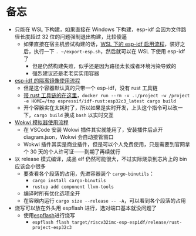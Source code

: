 # 备忘

- 只能在 WSL 下构建，如果直接在 Windows 下构建，esp-idf 会因为文件路径长度超过 32 位的问题强制退出构建，比较傻逼
  - 如果直接在宿主机尝试构建的话，[WSL 下的 esp-idf 启用流程](https://narukara.github.io/rust-on-esp-book-zh-cn/installation/riscv-and-xtensa.html)，装好之后，执行一下 `. ~/export-esp.sh`，然后就可以在 WSL 下使用 esp-idf 了
    - 但是仍然构建失败，似乎还是因为路径太长或者环境污染导致的
    - 强烈建议还是老老实实用容器
- [esp-idf 的隔离镜像使用流程](https://docs.espressif.com/projects/esp-idf/zh_CN/latest/esp32/api-guides/tools/idf-docker-image.html)
  - 但是这个容器默认真的只带一个 esp-idf，没有 rust 工具链
  - [带 rust 工具链的在这里](https://narukara.github.io/rust-on-esp-book-zh-cn/installation/using-containers.html)，`docker run --rm -v .:/project -w /project -e HOME=/tmp espressif/idf-rust:esp32c3_latest cargo build`
  - 开个容器实在太耗时了，所以如果是实时开发，上头这个指令可以改一下，`cargo build` 换成 `bash` 以实时交互
- [Wokwi 模拟器使用流程](https://narukara.github.io/rust-on-esp-book-zh-cn/tooling/simulating/wokwi.html)
  - 在 VSCode 安装 Wokwi 插件其实就能用了，安装插件后点开 diagram.json，Wokwi 会自动接管窗口
  - Wokwi 插件其实是商业插件，但是可以个人免费使用，只是需要到官网拿个 30 天的个人许可证——到期了再续就行
- 以 release 模式编译，成品 elf 仍然可能很大，不过实际烧录到芯片上的 bin 应该会小很多
  - 要查看各个段落的占用，先进容器装个 `cargo-binutils`：
    - `cargo install cargo-binutils`
    - `rustup add component llvm-tools`
  - 编译时所有优化选项全开
  - 在容器内运行 `cargo size --release -- -A`，可以看到各个段落的占用
- 烧写可以放在外头用 espflash 进行，选对端口基本就没问题了
  - 使用[espflash](https://github.com/esp-rs/espflash/blob/main/espflash/README.md)进行烧写
    - `espflash flash target/riscv32imc-esp-espidf/release/rust-project-esp32c3`
